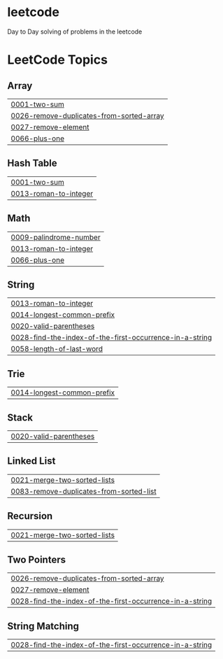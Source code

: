 # leetcode
Day to Day solving of problems in the leetcode

<!---LeetCode Topics Start-->
# LeetCode Topics
## Array
|  |
| ------- |
| [0001-two-sum](https://github.com/Nareshk7800/leetcode/tree/master/0001-two-sum) |
| [0026-remove-duplicates-from-sorted-array](https://github.com/Nareshk7800/leetcode/tree/master/0026-remove-duplicates-from-sorted-array) |
| [0027-remove-element](https://github.com/Nareshk7800/leetcode/tree/master/0027-remove-element) |
| [0066-plus-one](https://github.com/Nareshk7800/leetcode/tree/master/0066-plus-one) |
## Hash Table
|  |
| ------- |
| [0001-two-sum](https://github.com/Nareshk7800/leetcode/tree/master/0001-two-sum) |
| [0013-roman-to-integer](https://github.com/Nareshk7800/leetcode/tree/master/0013-roman-to-integer) |
## Math
|  |
| ------- |
| [0009-palindrome-number](https://github.com/Nareshk7800/leetcode/tree/master/0009-palindrome-number) |
| [0013-roman-to-integer](https://github.com/Nareshk7800/leetcode/tree/master/0013-roman-to-integer) |
| [0066-plus-one](https://github.com/Nareshk7800/leetcode/tree/master/0066-plus-one) |
## String
|  |
| ------- |
| [0013-roman-to-integer](https://github.com/Nareshk7800/leetcode/tree/master/0013-roman-to-integer) |
| [0014-longest-common-prefix](https://github.com/Nareshk7800/leetcode/tree/master/0014-longest-common-prefix) |
| [0020-valid-parentheses](https://github.com/Nareshk7800/leetcode/tree/master/0020-valid-parentheses) |
| [0028-find-the-index-of-the-first-occurrence-in-a-string](https://github.com/Nareshk7800/leetcode/tree/master/0028-find-the-index-of-the-first-occurrence-in-a-string) |
| [0058-length-of-last-word](https://github.com/Nareshk7800/leetcode/tree/master/0058-length-of-last-word) |
## Trie
|  |
| ------- |
| [0014-longest-common-prefix](https://github.com/Nareshk7800/leetcode/tree/master/0014-longest-common-prefix) |
## Stack
|  |
| ------- |
| [0020-valid-parentheses](https://github.com/Nareshk7800/leetcode/tree/master/0020-valid-parentheses) |
## Linked List
|  |
| ------- |
| [0021-merge-two-sorted-lists](https://github.com/Nareshk7800/leetcode/tree/master/0021-merge-two-sorted-lists) |
| [0083-remove-duplicates-from-sorted-list](https://github.com/Nareshk7800/leetcode/tree/master/0083-remove-duplicates-from-sorted-list) |
## Recursion
|  |
| ------- |
| [0021-merge-two-sorted-lists](https://github.com/Nareshk7800/leetcode/tree/master/0021-merge-two-sorted-lists) |
## Two Pointers
|  |
| ------- |
| [0026-remove-duplicates-from-sorted-array](https://github.com/Nareshk7800/leetcode/tree/master/0026-remove-duplicates-from-sorted-array) |
| [0027-remove-element](https://github.com/Nareshk7800/leetcode/tree/master/0027-remove-element) |
| [0028-find-the-index-of-the-first-occurrence-in-a-string](https://github.com/Nareshk7800/leetcode/tree/master/0028-find-the-index-of-the-first-occurrence-in-a-string) |
## String Matching
|  |
| ------- |
| [0028-find-the-index-of-the-first-occurrence-in-a-string](https://github.com/Nareshk7800/leetcode/tree/master/0028-find-the-index-of-the-first-occurrence-in-a-string) |
<!---LeetCode Topics End-->